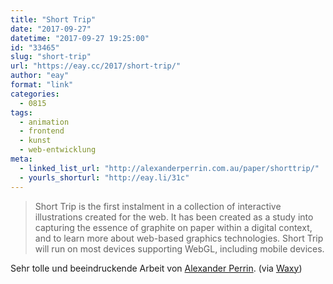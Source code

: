```yaml
---
title: "Short Trip"
date: "2017-09-27"
datetime: "2017-09-27 19:25:00"
id: "33465"
slug: "short-trip"
url: "https://eay.cc/2017/short-trip/"
author: "eay"
format: "link"
categories:
  - 0815
tags:
  - animation
  - frontend
  - kunst
  - web-entwicklung
meta:
  - linked_list_url: "http://alexanderperrin.com.au/paper/shorttrip/"
  - yourls_shorturl: "http://eay.li/31c"
---
```


> Short Trip is the first instalment in a collection of interactive illustrations created for the web. It has been created as a study into capturing the essence of graphite on paper within a digital context, and to learn more about web-based graphics technologies. Short Trip will run on most devices supporting WebGL, including mobile devices.

Sehr tolle und beeindruckende Arbeit von [Alexander Perrin](http://alexanderperrin.com.au/). (via [Waxy](https://waxy.org/))
